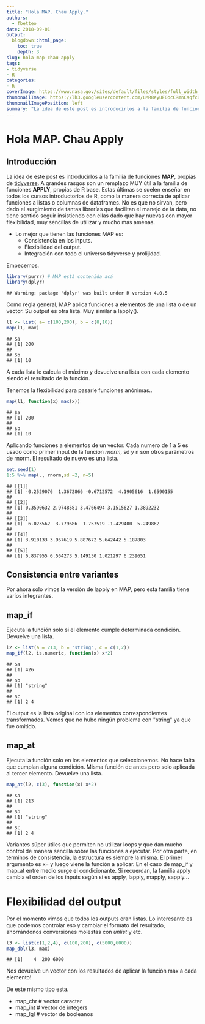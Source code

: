 ```yaml
---
title: "Hola MAP. Chau Apply."
authors:
  - fbetteo
date: 2018-09-01
output:
  blogdown::html_page:
    toc: true
    depth: 3
slug: hola-map-chau-apply
tags:
- tidyverse
- R
categories:
- R
coverImage: https://www.nasa.gov/sites/default/files/styles/full_width_feature/public/images/649694main_pia15417-43_full.jpg
thumbnailImage: https://lh3.googleusercontent.com/LMR8eyUF0ocCRmnCsqfcD_z2JM1YH78BZkkh-Rza3-S3irCmThYSMC_n3wTbyTenXn74_AOSnZJjS5INCg=w191-h220-rw
thumbnailImagePosition: left
summary: "La idea de este post es introducirlos a la familia de funciones **MAP**, propias de [tidyverse](https://www.tidyverse.org/)."
---
```


# Hola MAP. Chau Apply

## Introducción

La idea de este post es introducirlos a la familia de funciones **MAP**, propias de [tidyverse](https://www.tidyverse.org/).
A grandes rasgos son un remplazo MUY útil a la familia de funciones **APPLY**, propias de R base. Estas últimas se suelen enseñar en todos los cursos introductorios de R, como la manera correcta de aplicar funciones a listas o columnas de dataframes. 
No es que no sirvan, pero dado el surgimiento de tantas librerías que facilitan el manejo de la data, no tiene sentido seguir insistiendo con ellas dado que hay nuevas con mayor flexibilidad, muy sencillas de utilizar y mucho más amenas.

* Lo mejor que tienen las funciones MAP es:
    + Consistencia en los inputs.
    + Flexibilidad del output.
    + Integración con todo el universo tidyverse y prolijidad.

Empecemos.


```r
library(purrr) # MAP está contenida acá
library(dplyr)
```

```
## Warning: package 'dplyr' was built under R version 4.0.5
```

Como regla general, MAP aplica funciones a elementos de una lista o de un vector.
Su output es otra lista. Muy similar a lapply().


```r
l1 <- list( a= c(100,200), b = c(8,10))
map(l1, max)
```

```
## $a
## [1] 200
## 
## $b
## [1] 10
```
A cada lista le calcula el máximo y devuelve una lista con cada elemento siendo el resultado de la función.


Tenemos la flexibilidad para pasarle funciones anónimas..


```r
map(l1, function(x) max(x))
```

```
## $a
## [1] 200
## 
## $b
## [1] 10
```

Aplicando funciones a elementos de un vector.
Cada numero de 1 a 5 es usado como primer input de la funcion *rnorm*, sd y n son otros parámetros de rnorm.
El resultado de nuevo es una lista.

```r
set.seed(1)
1:5 %>% map(., rnorm,sd =2, n=5)
```

```
## [[1]]
## [1] -0.2529076  1.3672866 -0.6712572  4.1905616  1.6590155
## 
## [[2]]
## [1] 0.3590632 2.9748581 3.4766494 3.1515627 1.3892232
## 
## [[3]]
## [1]  6.023562  3.779686  1.757519 -1.429400  5.249862
## 
## [[4]]
## [1] 3.910133 3.967619 5.887672 5.642442 5.187803
## 
## [[5]]
## [1] 6.837955 6.564273 5.149130 1.021297 6.239651
```

  
## Consistencia entre variantes

Por ahora solo vimos la versión de lapply en MAP, pero esta familia tiene varios integrantes.

## map_if

Ejecuta la función solo si el elemento cumple determinada condición.
Devuelve una lista.


```r
l2 <- list(a = 213, b = "string", c = c(1,2))
map_if(l2, is.numeric, function(x) x*2)
```

```
## $a
## [1] 426
## 
## $b
## [1] "string"
## 
## $c
## [1] 2 4
```
El output es la lista original con los elementos correspondientes transformados. Vemos que no hubo ningún problema con
"string" ya que fue omitido.


## map_at

Ejecuta la función solo en los elementos que seleccionemos. No hace falta que cumplan alguna condición.
Misma función de antes pero solo aplicada al tercer elemento. Devuelve una lista.


```r
map_at(l2, c(3), function(x) x*2)
```

```
## $a
## [1] 213
## 
## $b
## [1] "string"
## 
## $c
## [1] 2 4
```

Variantes súper útiles que permiten no utilizar loops y que dan mucho control de manera sencilla sobre las funciones a ejecutar. Por otra parte, en términos de consistencia, la estructura es siempre la misma. El primer argumento es x= y luego viene la función a aplicar. En el caso de map_if y map_at entre medio surge el condicionante.
Si recuerdan, la familia apply cambia el orden de los inputs según si es apply, lapply, mapply, sapply...

# Flexibilidad del output

Por el momento vimos que todos los outputs eran listas. Lo interesante es que podemos controlar eso y cambiar el formato del resultado, ahorrándonos conversiones molestas con *unlist* y etc.


```r
l3 <- list(c(1,2,4), c(100,200), c(5000,6000))
map_dbl(l3, max)
```

```
## [1]    4  200 6000
```

Nos devuelve un vector con los resultados de aplicar la función max a cada elemento!

De este mismo tipo esta.

* map_chr # vector caracter
* map_int # vector de integers
* map_lgl # vector de booleanos






